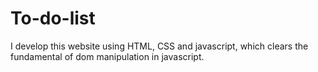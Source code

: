 # To-do-list
I develop this website using HTML, CSS and javascript, which clears the fundamental of dom manipulation in javascript.
